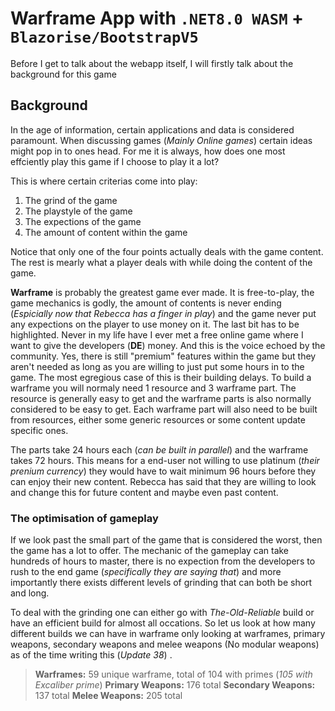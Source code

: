 # Warframe App with `.NET8.0 WASM` + `Blazorise/BootstrapV5`

Before I get to talk about the webapp itself, I will firstly talk about the background for this game

## Background

In the age of information, certain applications and data is considered paramount. When discussing games (*Mainly Online games*) certain ideas might pop in to ones head. For me it is always, how does one most effciently play this game if I choose to play it a lot?

This is where certain criterias come into play:
1. The grind of the game
2. The playstyle of the game
3. The expections of the game
4. The amount of content within the game

Notice that only one of the four points actually deals with the game content. The rest is mearly what a player deals with while doing the content of the game.

**Warframe** is probably the greatest game ever made. It is free-to-play, the game mechanics is godly, the amount of contents is never ending (*Espicially now that Rebecca has a finger in play*) and the game never put any expections on the player to use money on it. The last bit has to be highlighted. Never in my life have I ever met a free online game where I want to give the developers (**DE**) money. And this is the voice echoed by the community. Yes, there is still "premium" features within the game but they aren't needed as long as you are willing to just put some hours in to the game. The most egregious case of this is their building delays. To build a warframe you will normaly need 1 resource and 3 warframe part. The resource is generally easy to get and the warframe parts is also normally considered to be easy to get. Each warframe part will also need to be built from resources, either some generic resources or some content update specific ones.

The parts take 24 hours each (*can be built in parallel*) and the warframe takes 72 hours. This means for a end-user not willing to use platinum (*their prenium currency*) they would have to wait minimum 96 hours before they can enjoy their new content. Rebecca has said that they are willing to look and change this for future content and maybe even past content.

### The optimisation of gameplay

If we look past the small part of the game that is considered the worst, then the game has a lot to offer. The mechanic of the gameplay can take hundreds of hours to master, there is no expection from the developers to rush to the end game (*specifically they are saying that*) and more importantly there exists different levels of grinding that can both be short and long.

To deal with the grinding one can either go with *The-Old-Reliable* build or have an efficient build for almost all occations. So let us look at how many different builds we can have in warframe only looking at warframes, primary weapons, secondary weapons and melee weapons (No modular weapons) as of the time writing this (*Update 38*) .

> **Warframes:** 59 unique warframe, total of 104 with primes (*105 with Excaliber prime*)
> **Primary Weapons:** 176 total
> **Secondary Weapons:** 137 total
> **Melee Weapons:** 205 total 

